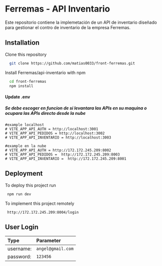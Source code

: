 
# Ferremas - API Inventario

Este repositorio contiene la implemetación de un API de inventario diseñado para gestionar el contro de inventario de la empresa Ferremas.


## Installation

Clone this repository

```bash
  git clone https://github.com/matias0033/front-ferremas.git
```

Install Ferremas/api-inventario with npm
```bash
  cd front-ferremas
  npm install 
```

#### Update .env
##### Se debe escoger en funcion de si levantara las APIs en su maquina o ocupara las APIs directo desde la nube


```plaintext
#example localhost
# VITE_APP_API_AUTH = http://localhost:3001
# VITE_APP_API_PEDIDOS = http://localhost:3002
# VITE_APP_API_INVENTARIO = http://localhost:3003
```

```plaintext
#example en la nube
# VITE_APP_API_AUTH = http://172.172.245.209:8002
# VITE_APP_API_PEDIDOS =  http://172.172.245.209:8003
# VITE_APP_API_INVENTARIO =  http://172.172.245.209:8001

```

## Deployment

To deploy this project run

```bash
 npm run dev
```

To implement this project remotely

```http
 http://172.172.245.209:8004/login
```
## User Login

| Type |  Parameter   | 
| :-------- | :------- |
| username: | `angel@gmail.com` | 
| password: | `123456` | 

